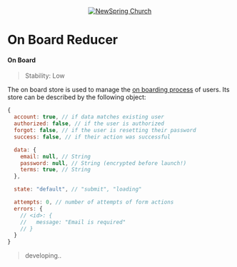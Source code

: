 <p align="center" >
  <a href="http://newspring.cc">
    <img src="https://s3.amazonaws.com/ns.images/newspring/icons/newspring-church-logo-black.png" alt="NewSpring Church" title="NewSpring Church" />
  </a>
</p>

On Board Reducer
=======================

#### On Board

> Stability: Low

The on board store is used to manage the [on boarding process](../blocks/on-board/README.md) of users. Its store can be described by the following object:

```javascript
{
  account: true, // if data matches existing user
  authorized: false, // if the user is authorized
  forgot: false, // if the user is resetting their password
  success: false, // if their action was successful

  data: {
    email: null, // String
    password: null, // String (encrypted before launch!)
    terms: true, // String
  },

  state: "default", // "submit", "loading"

  attempts: 0, // number of attempts of form actions
  errors: {
    // <id>: {
    //   message: "Email is required"
    // }
  }
}

```

> developing..
